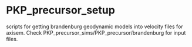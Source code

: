 # PKP_precursor_setup

scripts for getting brandenburg geodynamic models into velocity files for
axisem. Check PKP_precursor_sims/PKP_precursor/brandenburg for input files.
